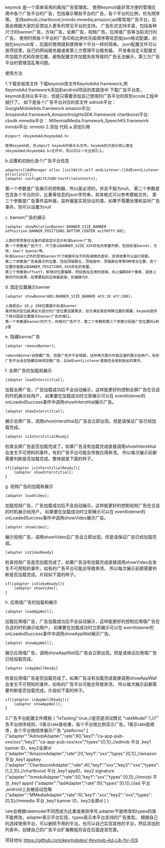 keymob 是一个简单易用的离线广告管理库。
使用keymob能非常方便的管理应用中各个广告平台的广告，包括展示哪些平台的广告，各个平台的比例，优先顺序等。
支持admob,chartboost,inmobi.mmedia,amazon,iad等常用广告平台，后面会根据大家的反馈加入更多的常见平台的支持。
广告形式支持丰富，包括各种尺寸的banner广告，方块广告，全屏广告，视频广告，应用墙广告等当前流行的广告。
使用时把各个平台的广告ID和比例优先级顺序等信息按json格式配置，初始化keymob库 ，后面的使用就和使用单个平台一样的简单。
json配置文件可以放项目里，自己的网站服务器或者第三方管理平台服务器。
开发者自定义配置文件加载方式和存放位置，避免配置文件加载失败导致的广告无法展示，第三方广告平台的管理混乱等问题。




使用方法

1.下载安装库文件
   下载keymob库文件KeymobAd.framework,把KeymobAd.framework添加到android项目的库路径中
   下载广告平台库，keymob支持众多平台，但是只需要添加自己使用的广告平台的库到xcode工程中就行了。
   如下是各个广告平台对应的库文件
   admob平台： GoogleMobileAds.framework
   amazon平台:  AmazonAd.framework,AmazonInsightsSDK.framework
   chartboost平台: cbsdk
   mmedia平台：  MillennialMedia.framework,SpeechKit.framework
   inmobi平台:  immobi
2.添加 代码
  a.添加引用

	#import <KeymobAd/KeymobAd.h>

    使用keymob前，先import keymob的相关头文件。keymob的大部分核心类在<KeymobAd/KeymobAd.h>文件中，所以可以一次全部引入。
  
 b.设置和初始化各个广告平台信息

	adapter=[[AdManager alloc ]initWith:self andListener:[[AdEventListener alloc]init]];
	[adapter configWithJSON:textFileContents];

   第一个参数是广告展示的控制器，所以是必须的，并且不能为null。
   第二个参数是包含各个平台的ID，比重等信息的json字符串，具体格式可以参考模板文件。
   第三个参数是广告事件监听器，监听器是实现<IAdEventListener>协议的类，如果不需要处理和监听广告事件，则可以设置为null

 c. banner广告的展示 

	[adapter showRelationBanner:BANNER_SIZE_BANNER atPosition:BANNER_POSITIONS_BOTTOM_CENTER withOffY:80];

    上面的意思是在设备的底部显示显示标准banner广告。
    第一个参数是广告尺寸，尺寸是以BANNER_SIZE_XXX命名的常量列表，包括标准banner，方块，smart banner等。
    标准banner之外的其他banner尺寸根据平台不同有细微的差别，具体效果可以运行观察。
    第二个参数是广告条展示的位置，包括顶端靠左，顶端居中，顶端靠右等等9种常见位置，各个位置的值是以BANNER_POSITIONS_XXX命名的常量。
    第三个参数是offsetY，即相对位置偏移，例如放在应用的底端，向上偏移80个像素，就是上面的代码效果。如果要贴到应用最底端，则偏移为0.
 
 d. 固定位置展示banner
	
	[adapter showBannerABS:BANNER_SIZE_BANNER atX:10 atY:200];

    上面是在x 10,y 200位置展示标准banner
    虽然相对定位能满足大部分的广告位置设置需求，但为满足某些特殊位置的需要，keymob提供了绝对固定位置展示banner广告的接口。
    第一个参数是banner的尺寸，同相对广告尺寸，第二个参数和第三个参数分别是广告位置的x和y值

 e. 隐藏banne广告
	
	[adapter removeBanner];

    removeBanner会隐藏广告，但是广告并不会销毁，这样再次展示时能迅速的展示给用户。有些广告平台会在隐藏后继续加载广告，在AdEventListener里面还会收到抛出的事件。
    
 f. 全屏广告的加载和展示

	[adapter loadInterstitial];

   加载全屏广告，广告加载成功后不会自动展示，这样能更好的控制全屏广告在合适的时机展示给用户，
   如果要在加载成功时立即展示可以在 eventlistener的 onLoadedSuccess事件中调用showInterstitial展示广告。

	[adapter showInterstitial];

   展示全屏广告，调用showInterstitial后广告会立即出现。但是请保证广告已经加载完成。

	[adapter isInterstitialReady]

   检查全屏广告是否加载完成了。如果广告没有加载完成直接调用showInterstitial会发生不可预料的事件，有的广告平台可能会导致应用奔溃。
   所以每次展示前都需要判断是否加载完成。整体就是下面的样子。

   	if([adapter isInterstitialReady]){
		[adapter showInterstitial];
	}

g. 视频广告的加载和展示

	[adapter loadVideo];

   加载视频广告，广告加载成功后不会自动展示，这样能更好的控制视频广告在合适的时机展示给用户，
   如果要在加载成功时立即展示可以在 eventlistener的 onLoadedSuccess事件中调用showVideo展示广告。

	[adapter showVideo];

   展示视频广告，调用showVideo后广告会立即出现。但是请保证广告已经加载完成。

	[adapter isVideoReady]

   检查视频广告是否加载完成了。如果广告没有加载完成直接调用showVideo会发生不可预知的事件，如有的广告平台可能会导致奔溃。
   所以每次展示前都需要判断是否加载完成。片段如下面的样子。

   	if([adapter isVideoReady]){
		[adapter showVideo];
	}

h. 应用墙广告的加载和展示

	[adapter loadAppWall];

   加载应用墙广告，广告加载成功后不会自动展示，这样能更好的控制应用墙广告在合适的时机展示给用户，
   如果要在加载成功时立即展示可以在 eventlistener的 onLoadedSuccess事件中调用showAppWall展示广告。

	[adapter showAppWall];

   展示应用墙广告，调用showAppWall后广告会立即出现。但是请保证应用墙广告已经加载完成。

	[adapter isAppWallReady]

   检查应用墙广告是否加载完成了。如果广告没有加载完成直接调用showAppWall会发生不可预知的事件，如有的广告平台可能会导致奔溃。
   所以每次展示前都需要判断是否加载完成。片段如下面的样子。

   	if([adapter isAppWallReady]){
		[adapter showAppWall];
	}


3.广告平台配置文件模板
	{
		"isTesting":true,//是否是测试模式
		"rateModel":1,//广告平台排序规则，0表示rate是权重，各个平台按比例显示广告，1表示rate是顺序，各个平台按顺序展示广告
		"platforms":[
		{"adapter":"AdmobAdapter","rate":90,"key1":"ca-app-pub-xxx/xxx","key2":"ca-app-pub-xxx/xxx","types":[0,1]},//admob 平台 ,key1 banner ID，key2全屏id
		{"adapter":"AmazonAdapter","rate":20,"key1":"xxx","types":[0,1]},//amazon 平台 ,key1 appkey
		{"adapter":"ChartboostAdapter","rate":40,"key1":"xxx","key2":"xxx","types":[1,2,3]},//chartboost 平台 ,key1 appID，key2 signature
		{"adapter":"InmobiAdapter","rate":50,"key1":"xxx","types":[0,1]},//inmobi 平台 ,key1 appid 
		{"adapter":"IadAdapter","rate":50,"types":[0,1]},//iad 平台 ,android上会被自动忽略
		{"adapter":"MMediaAdapter","rate":10,"key1":"xxx","key2":"xxx","types":[0,1]}//mmedia 平台 ,key1 banner ID，key2全屏id
		]
	}

rate会根据ratemodel不同而成为比重或者排序号,adapter不能修改和types的值不能修改。adapter表示平台实现，types表示本平台支持的广告类型。
根据自己的选择使用平台，可以删除不用的平台。也可以自己实现其他的平台，然后添加到列表中。创建自己的广告平台扩展教程将会在后面逐渐完善。

项目地址 https://github.com/keymobdev/-Keymob-Ad-Lib-for-IOS